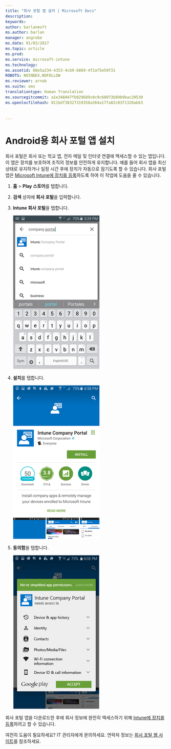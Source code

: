 ```yaml
---
title: "회사 포털 앱 설치 | Microsoft Docs"
description: 
keywords: 
author: barlanmsft
ms.author: barlan
manager: angrobe
ms.date: 01/03/2017
ms.topic: article
ms.prod: 
ms.service: microsoft-intune
ms.technology: 
ms.assetid: 68e5a234-4353-4cb9-b869-4f2af5e59f31
ROBOTS: NOINDEX,NOFOLLOW
ms.reviewer: arnab
ms.suite: ems
translationtype: Human Translation
ms.sourcegitcommit: a1e346047fb029689c0c9c68073b89b9bac20530
ms.openlocfilehash: 011bdf38327319358a364a17fa82c03f1320ab63


---
```

# <a name="install-the-company-portal-app-for-android"></a>Android용 회사 포털 앱 설치

회사 포털은 회사 또는 학교 앱, 전자 메일 및 인터넷 연결에 액세스할 수 있는 앱입니다. 이 앱은 장치를 보호하여 조직의 정보를 안전하게 유지합니다. 예를 들어 회사 앱을 최신 상태로 유지하거나 일정 시간 후에 장치가 자동으로 잠기도록 할 수 있습니다. 회사 포털 앱은 [Microsoft Intune에 장치를 등록](what-happens-if-you-install-the-company-portal-app-and-enroll-your-device-in-intune-android.md)하도록 하여 이 작업에 도움을 줄 수 있습니다.

1.  **홈** > **Play 스토어**를 탭합니다.

2.   **검색** 상자에 **회사 포털**을 입력합니다.

3.  **Intune 회사 포털**을 탭합니다.

    ![android-search-company-portal](./media/and-cpinstall-1-search-cp.png)

4.  **설치**를 탭합니다.

    ![android-install-company-portal](./media/and-cpinstall-2-install.png)

5.  **동의함**을 탭합니다.

    ![android-accept-company-portal-terms](./media/and-cpinstall-3-cp-accept.png)

회사 포털 앱을 다운로드한 후에 회사 정보에 완전히 액세스하기 위해 [Intune에 장치를 등록](enroll-your-device-in-Intune-android.md)하려고 할 수 있습니다.

여전히 도움이 필요하세요? IT 관리자에게 문의하세요. 연락처 정보는 [회사 포털 웹 사이트](http://portal.manage.microsoft.com)를 참조하세요.



<!--HONumber=Jan17_HO1-->


